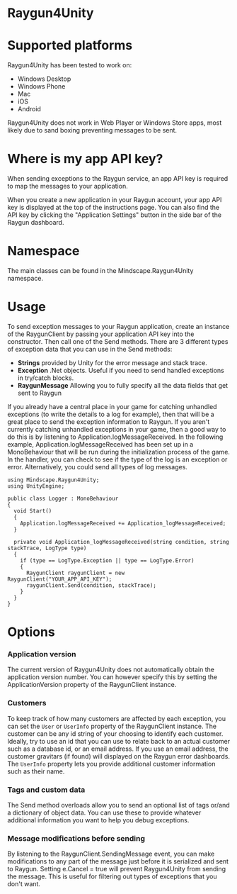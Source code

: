 Raygun4Unity
============

Supported platforms
====================

Raygun4Unity has been tested to work on:

* Windows Desktop
* Windows Phone
* Mac
* iOS
* Android

Raygun4Unity does not work in Web Player or Windows Store apps, most likely due to sand boxing preventing messages to be sent.

Where is my app API key?
====================

When sending exceptions to the Raygun service, an app API key is required to map the messages to your application.

When you create a new application in your Raygun account, your app API key is displayed at the top of the instructions page. You can also find the API key by clicking the "Application Settings" button in the side bar of the Raygun dashboard.

Namespace
====================
The main classes can be found in the Mindscape.Raygun4Unity namespace.

Usage
====================

To send exception messages to your Raygun application, create an instance of the RaygunClient by passing your application API key into the constructor. Then call one of the Send methods.
There are 3 different types of exception data that you can use in the Send methods:

* **Strings** provided by Unity for the error message and stack trace.
* **Exception** .Net objects. Useful if you need to send handled exceptions in try/catch blocks.
* **RaygunMessage** Allowing you to fully specify all the data fields that get sent to Raygun

If you already have a central place in your game for catching unhandled exceptions (to write the details to a log for example), then that will be a great place to send the exception information to Raygun.
If you aren't currently catching unhandled exceptions in your game, then a good way to do this is by listening to Application.logMessageReceived.
In the following example, Application.logMessageReceived has been set up in a MonoBehaviour that will be run during the initialization process of the game.
In the handler, you can check to see if the type of the log is an exception or error. Alternatively, you could send all types of log messages.

```
using Mindscape.Raygun4Unity;
using UnityEngine;

public class Logger : MonoBehaviour
{
  void Start()
  {
    Application.logMessageReceived += Application_logMessageReceived;
  }

  private void Application_logMessageReceived(string condition, string stackTrace, LogType type)
  {
    if (type == LogType.Exception || type == LogType.Error)
    {
      RaygunClient raygunClient = new RaygunClient("YOUR_APP_API_KEY");
      raygunClient.Send(condition, stackTrace);
    }
  }
}
```

Options
====================

### Application version

The current version of Raygun4Unity does not automatically obtain the application version number. You can however specify this by setting the ApplicationVersion property of the RaygunClient instance.

### Customers

To keep track of how many customers are affected by each exception, you can set the `User` or `UserInfo` property of the RaygunClient instance. The customer can be any id string of your choosing to identify each customer.
Ideally, try to use an id that you can use to relate back to an actual customer such as a database id, or an email address. If you use an email address, the customer gravitars (if found) will displayed on the Raygun error dashboards.
The `UserInfo` property lets you provide additional customer information such as their name.

### Tags and custom data

The Send method overloads allow you to send an optional list of tags or/and a dictionary of object data. You can use these to provide whatever additional information you want to help you debug exceptions.

### Message modifications before sending

By listening to the RaygunClient.SendingMessage event, you can make modifications to any part of the message just before it is serialized and sent to Raygun.
Setting e.Cancel = true will prevent Raygun4Unity from sending the message. This is useful for filtering out types of exceptions that you don't want.
